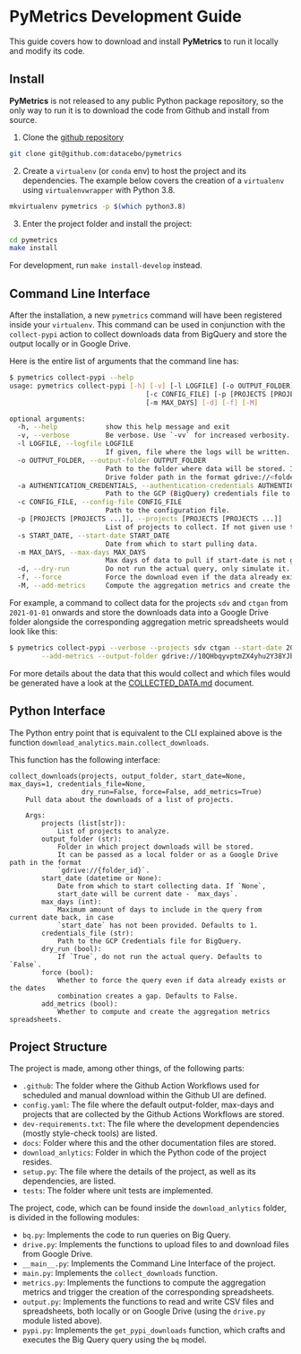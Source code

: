 # PyMetrics Development Guide

This guide covers how to download and install **PyMetrics** to run it locally and
modify its code.

## Install

**PyMetrics** is not released to any public Python package repository, so the only
way to run it is to download the code from Github and install from source.

1. Clone the [github repository](https://github.com/datacebo/pymetrics)

```bash
git clone git@github.com:datacebo/pymetrics
```

2. Create a `virtualenv` (or `conda` env) to host the project and its dependencies. The example
   below covers the creation of a `virtualenv` using `virtualenvwrapper` with Python 3.8.

```bash
mkvirtualenv pymetrics -p $(which python3.8)
```

3. Enter the project folder and install the project:

```bash
cd pymetrics
make install
```

For development, run `make install-develop` instead.

## Command Line Interface

After the installation, a new `pymetrics` command will have been registered inside your
`virtualenv`. This command can be used in conjunction with the `collect-pypi` action to collect
downloads data from BigQuery and store the output locally or in Google Drive.

Here is the entire list of arguments that the command line has:

```bash
$ pymetrics collect-pypi --help
usage: pymetrics collect-pypi [-h] [-v] [-l LOGFILE] [-o OUTPUT_FOLDER] [-a AUTHENTICATION_CREDENTIALS]
                                  [-c CONFIG_FILE] [-p [PROJECTS [PROJECTS ...]]] [-s START_DATE]
                                  [-m MAX_DAYS] [-d] [-f] [-M]

optional arguments:
  -h, --help            show this help message and exit
  -v, --verbose         Be verbose. Use `-vv` for increased verbosity.
  -l LOGFILE, --logfile LOGFILE
                        If given, file where the logs will be written.
  -o OUTPUT_FOLDER, --output-folder OUTPUT_FOLDER
                        Path to the folder where data will be stored. It can be a local path or a Google
                        Drive folder path in the format gdrive://<folder-id>
  -a AUTHENTICATION_CREDENTIALS, --authentication-credentials AUTHENTICATION_CREDENTIALS
                        Path to the GCP (BigQuery) credentials file to use.
  -c CONFIG_FILE, --config-file CONFIG_FILE
                        Path to the configuration file.
  -p [PROJECTS [PROJECTS ...]], --projects [PROJECTS [PROJECTS ...]]
                        List of projects to collect. If not given use the configured ones.
  -s START_DATE, --start-date START_DATE
                        Date from which to start pulling data.
  -m MAX_DAYS, --max-days MAX_DAYS
                        Max days of data to pull if start-date is not given.
  -d, --dry-run         Do not run the actual query, only simulate it.
  -f, --force           Force the download even if the data already exists or there is a gap
  -M, --add-metrics     Compute the aggregation metrics and create the corresponding spreadsheets.
```


For example, a command to collect data for the projects `sdv` and `ctgan` from `2021-01-01` onwards
and store the downloads data into a Google Drive folder alongside the corresponding aggregation
metric spreadsheets would look like this:

```bash
$ pymetrics collect-pypi --verbose --projects sdv ctgan --start-date 2021-01-01 \
        --add-metrics --output-folder gdrive://10QHbqyvptmZX4yhu2Y38YJbVHqINRr0n
```

For more details about the data that this would collect and which files would be generated
have a look at the [COLLECTED_DATA.md](COLLECTED_DATA.md) document.

## Python Interface

The Python entry point that is equivalent to the CLI explained above is the function
`download_analytics.main.collect_downloads`.

This function has the following interface:

```
collect_downloads(projects, output_folder, start_date=None, max_days=1, credentials_file=None,
                  dry_run=False, force=False, add_metrics=True)
    Pull data about the downloads of a list of projects.

    Args:
        projects (list[str]):
            List of projects to analyze.
        output_folder (str):
            Folder in which project downloads will be stored.
            It can be passed as a local folder or as a Google Drive path in the format
            `gdrive://{folder_id}`.
        start_date (datetime or None):
            Date from which to start collecting data. If `None`,
            start_date will be current date - `max_days`.
        max_days (int):
            Maximum amount of days to include in the query from current date back, in case
            `start_date` has not been provided. Defaults to 1.
        credentials_file (str):
            Path to the GCP Credentials file for BigQuery.
        dry_run (bool):
            If `True`, do not run the actual query. Defaults to `False`.
        force (bool):
            Whether to force the query even if data already exists or the dates
            combination creates a gap. Defaults to False.
        add_metrics (bool):
            Whether to compute and create the aggregation metrics spreadsheets.
```

## Project Structure

The project is made, among other things, of the following parts:

* `.github`: The folder where the Github Action Workflows used for scheduled and manual download
  within the Github UI are defined.
* `config.yaml`: The file where the default output-folder, max-days and projects that are collected
  by the Github Actions Workflows are stored.
* `dev-requirements.txt`: The file where the development dependencies (mostly style-check tools)
  are listed.
* `docs`: Folder where this and the other documentation files are stored.
* `download_anlytics`: Folder in which the Python code of the project resides.
* `setup.py`: The file where the details of the project, as well as its dependencies, are listed.
* `tests`: The folder where unit tests are implemented.


The project, code, which can be found inside the `download_anlytics` folder, is divided in the
following modules:

* `bq.py`: Implements the code to run queries on Big Query.
* `drive.py`: Implements the functions to upload files to and download files from Google Drive.
* `__main__.py`: Implements the Command Line Interface of the project.
* `main.py`: Implements the `collect_downloads` function.
* `metrics.py`: Implements the functions to compute the aggregation metrics and trigger the
  creation of the corresponding spreadsheets.
* `output.py`: Implements the functions to read and write CSV files and spreadsheets, both
  locally or on Google Drive (using the `drive.py` module listed above).
* `pypi.py`: Implements the `get_pypi_downloads` function, which crafts and executes the
  Big Query query using the `bq` model.
